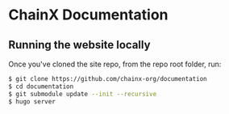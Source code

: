 # ChainX Documentation

## Running the website locally

Once you've cloned the site repo, from the repo root folder, run:

```bash
$ git clone https://github.com/chainx-org/documentation
$ cd documentation
$ git submodule update --init --recursive
$ hugo server
```
